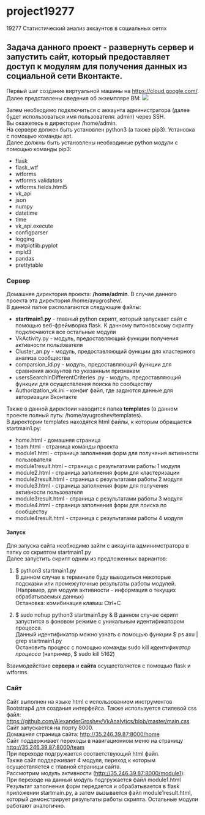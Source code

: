 # project19277
19277 Статистический анализ аккаунтов в социальных сетях

Задача данного проект - развернуть сервер и запустить сайт, который предоставляет доступ к модулям для получения данных из социальной сети Вконтакте.
---
Первый шаг создание виртуальной машины на https://cloud.google.com/. Далее представлены сведения об экземпляре ВМ:
![](https://sun9-16.userapi.com/RijYDciK47iYez_HrX6fqnkvz3oL6qtR70P0xg/VXKmZ0TNn6M.jpg)

Затем необходимо подключиться с аккаунта администратора (далее будет использоваться имя пользователя: admin) через SSH.  
Вы окажетесь в директории /home/admin.  
На сервере должен быть установлен python3 (а также pip3). Установка с помощью команды apt.  
Далее должны быть установлены необходимые python модули с помощью команды pip3:
* flask
* flask_wtf
* wtforms
* wtforms.validators
* wtforms.fields.html5
* vk_api
* json
* numpy 
* datetime
* time
* vk_api.execute
* configparser
* logging
* matplotlib.pyplot 
* mpld3
* pandas
* prettytable

### Сервер
Домашняя директория проекта: **/home/admin**. В случае данного проекта эта директория /home/ayugroshev/.  
В данной папке располагаются следующие файлы:
* **startmain1.py** - главный python скрипт, который запускает сайт с помощью веб-фреймворка flask. К данному питоновскому скрипту подключаются все остальные модули
* VkActivity.py - модуль, предоставляющий функции получения активности пользователя
* Cluster_an.py - модуль, предоставляющий функции для кластерного анализа сообщества
* comparsion_id.py - модуль, предоставляющий функции для сравнения аккаунтов по указанным признакам
* usersSearchInDifferentCriteries .py - модуль, предоставляющий функции для осуществления поиска по сообществу
* Authorization_vk.ini - конфиг файл, где задаются данные для авторизации Вконтакте


Также в данной директоии находится папка **templates** (в данном проекте полный путь: /home/ayugroshev/templates).  
В директории templates находятся html файлы, к которым обращается startmain1.py:
* home.html - домашняя страница 
* team.html - страница команды проекта
* module1.html - страница заполнения форм для получения активности пользователя
* module1result.html - страница с результатами работы 1 модуля
* module2.html - страница заполнения форм для кластеризации
* module2result.html - страница с результатами работы 2 модуля
* module3.html - страница заполнения форм для получения активности пользователя
* module3result.html - страница с результатами работы 3 модуля
* module4.html - страница заполнения форм для поиска по сообществу
* module4result.html - страница с результатами работы 4 модуля

#### Запуск 
Для запуска сайта необходимо зайти с аккаунта админимстратора в папку со скриптом startmain1.py  
Далее запустить скрипт одним из предложенных вариантов:
1. $ python3 startmain1.py  
В данном случае в терминале буду выводиться некоторые подсказки или промежуточные результаты работы модулей. (Например, для модуля активности - информация о текущих обрабатываемых данных)  
Остановка: комибинация клавиш Ctrl+C

2. $ sudo nohup python3 startmain1.py &
В данном случае скрипт запустится в фоновом режиме с уникальным идентификатором процесса.  
Данный идентификатор можно узнать с помощью функции $ ps axu | grep startmain1.py  
Остановить процесс с помощью команды sudo kill *идентификатор процесса* (например, $ sudo kill 5162)


Взаимодействие **сервера** и **сайта** осуществляется с помощью flask и wtforms.  

### Сайт

Сайт выполнен на языке html с использованием инструментов Bootstrap4 для создания интерфейса. Также используется стилевой css файл:   https://github.com/AlexanderGroshev/VkAnalytics/blob/master/main.css  
Сайт запускается на порту 8000.  
Домашняя страница сайта: http://35.246.39.87:8000/home  
Сайт поддерживает переходы в навигационном меню на страницу http://35.246.39.87:8000/team  
При переходе подгружается соответствующий html файл.  
Также сайт поддерживает 4 модуля, переход к которым осуществляется с главной страницы сайта.  
Рассмотрим модуль активности (http://35.246.39.87:8000/module1):    
При переходе на данный модуль подгружается файл module1.html  
Результат заполнения форм передается и обрабатывается в flask приложении startmain.py, а затем вызывается файл module1result.html, который демонстрирует результаты работы скрипта. Остальные модули работают аналогично. 


